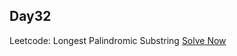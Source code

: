 ## Day32

Leetcode: Longest Palindromic Substring
[Solve Now](https://leetcode.com/problems/longest-palindromic-substring/description/?envType=daily-question&envId=2023-10-27)
